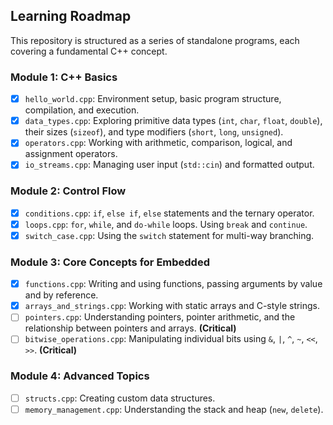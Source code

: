 ## Learning Roadmap
This repository is structured as a series of standalone programs, each covering a fundamental C++ concept.

### Module 1: C++ Basics
- [x] `hello_world.cpp`: Environment setup, basic program structure, compilation, and execution.
- [x] `data_types.cpp`: Exploring primitive data types (`int`, `char`, `float`, `double`), their sizes (`sizeof`), and type modifiers (`short`, `long`, `unsigned`).
- [x] `operators.cpp`: Working with arithmetic, comparison, logical, and assignment operators.
- [x] `io_streams.cpp`: Managing user input (`std::cin`) and formatted output.

### Module 2: Control Flow
- [x] `conditions.cpp`: `if`, `else if`, `else` statements and the ternary operator.
- [x] `loops.cpp`: `for`, `while`, and `do-while` loops. Using `break` and `continue`.
- [x] `switch_case.cpp`: Using the `switch` statement for multi-way branching.

### Module 3: Core Concepts for Embedded
- [x] `functions.cpp`: Writing and using functions, passing arguments by value and by reference.
- [x] `arrays_and_strings.cpp`: Working with static arrays and C-style strings.
- [ ] `pointers.cpp`: Understanding pointers, pointer arithmetic, and the relationship between pointers and arrays. **(Critical)**
- [ ] `bitwise_operations.cpp`: Manipulating individual bits using `&`, `|`, `^`, `~`, `<<`, `>>`. **(Critical)**

### Module 4: Advanced Topics
- [ ] `structs.cpp`: Creating custom data structures.
- [ ] `memory_management.cpp`: Understanding the stack and heap (`new`, `delete`).